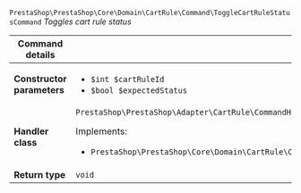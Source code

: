 `PrestaShop\PrestaShop\Core\Domain\CartRule\Command\ToggleCartRuleStatusCommand`
_Toggles cart rule status_

| Command details            |    |
| -------------------------- | -- |
| **Constructor parameters** | <ul> <li>`$int $cartRuleId`</li>  <li>`$bool $expectedStatus`</li> </ul> |
| **Handler class**          | `PrestaShop\PrestaShop\Adapter\CartRule\CommandHandler\ToggleCartRuleStatusHandler`  <p> Implements: </p> <ul>  <li>`PrestaShop\PrestaShop\Core\Domain\CartRule\CommandHandler\ToggleCartRuleStatusHandlerInterface`</li>  |
| **Return type** |  `void`  |

